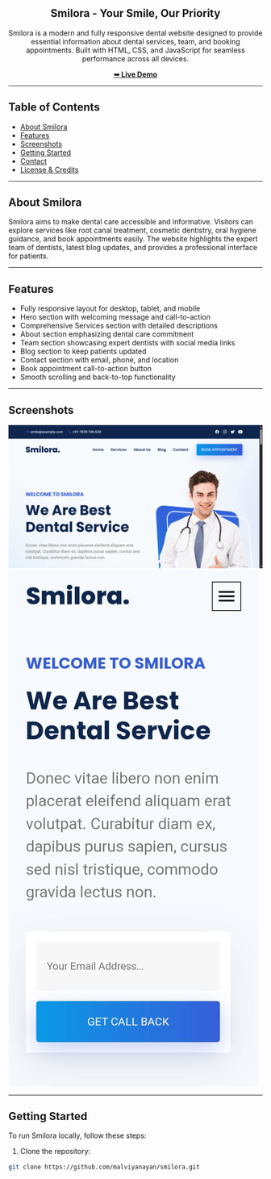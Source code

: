 <div align="center">

<br />
<br />

<h2 align="center">Smilora - Your Smile, Our Priority</h2>

Smilora is a modern and fully responsive dental website designed to provide essential information about dental services, team, and booking appointments. Built with HTML, CSS, and JavaScript for seamless performance across all devices.

<a href="https://smilora.netlify.app/"><strong>➥ Live Demo</strong></a>

</div>

---

## Table of Contents

- [About Smilora](#about-smilora)  
- [Features](#features)  
- [Screenshots](#screenshots)  
- [Getting Started](#getting-started)  
- [Contact](#contact)  
- [License & Credits](#license--credits)  

---

## About Smilora

Smilora aims to make dental care accessible and informative. Visitors can explore services like root canal treatment, cosmetic dentistry, oral hygiene guidance, and book appointments easily. The website highlights the expert team of dentists, latest blog updates, and provides a professional interface for patients.

---

## Features

- Fully responsive layout for desktop, tablet, and mobile  
- Hero section with welcoming message and call-to-action  
- Comprehensive Services section with detailed descriptions  
- About section emphasizing dental care commitment  
- Team section showcasing expert dentists with social media links  
- Blog section to keep patients updated  
- Contact section with email, phone, and location  
- Book appointment call-to-action button  
- Smooth scrolling and back-to-top functionality  

---

## Screenshots

![Smilora Desktop](./readme-images/desktop.png "Desktop View")  
![Smilora Mobile](./readme-images/mobile.jpeg "Mobile View")  

---

## Getting Started

To run Smilora locally, follow these steps:

1. Clone the repository:

```bash
git clone https://github.com/malviyanayan/smilora.git
